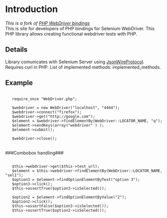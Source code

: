 Introduction
============
<i>This is a fork of [PHP WebDriver bindings](https://code.google.com/p/php-webdriver-bindings/)</i><br />
This is site for developers of PHP bindings for Selenium WebDriver. This PHP library allows creating functional webdriver tests with PHP.

Details
-------
Library comunicates with Selenium Server using [JsonWireProtocol](https://code.google.com/p/selenium/wiki/JsonWireProtocol). Requires curl in PHP. List of implemented methods: implemented_methods.

Example
-------
<pre>
<code>
   require_once "WebDriver.php";

   $webdriver = new WebDriver("localhost", "4444");
   $webdriver->connect("firefox");                            
   $webdriver->get("http://google.com");
   $element = $webdriver->findElementBy(WebDriver::LOCATOR_NAME, "q");
   $element->sendKeys(array("webdriver" ) );
   $element->submit();

   $webdriver->close();
</code>
</pre>
###Combobox handling###
<pre>
<code>
   $this->webdriver->get($this->test_url);
   $element = $this->webdriver->findElementBy(WebDriver::LOCATOR_NAME, "sel1");
   $option3 = $element->findOptionElementByText("option 3");
   $option3->click();
   $this->assertTrue($option3->isSelected());

   $option2 = $element->findOptionElementByValue("2");
   $option2->click();
   $this->assertFalse($option3->isSelected());
   $this->assertTrue($option2->isSelected());
</code>
</pre>